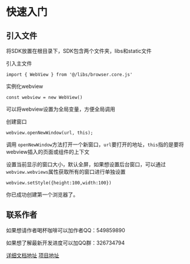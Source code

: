 # 快速入门

## 引入文件

将SDK放置在根目录下，SDK包含两个文件夹，libs和static文件

引入主文件
```
import { WebView } from '@/libs/browser.core.js'
```

实例化webview

```
const webview = new WebView()
```

可以将webview设置为全局变量，方便全局调用

创建窗口

```
webview.openNewWindow(url, this);
```

调用 ``` openNewWindow ```方法打开一个新窗口，``` url ```要打开的地址，``` this ```指的是要将webview插入的页面或组件的上下文

设置当前显示的窗口大小，默认全屏，如果想设置后台窗口，可以通过```webview.webviews```属性获取所有的窗口进行单独设置
``` 
webview.setStyle({height:100,width:100})

```
你已成功创建第一个浏览器了。


## 联系作者

 如果想请作者喝杯咖啡可以加作者QQ：549859890
 
 如果想了解最新开发进度可以加QQ群：326734794

[详细文档地址](https://github.com/SHEE94/UnibrowserCore/wiki)
[项目地址](https://github.com/SHEE94/UnibrowserCore)